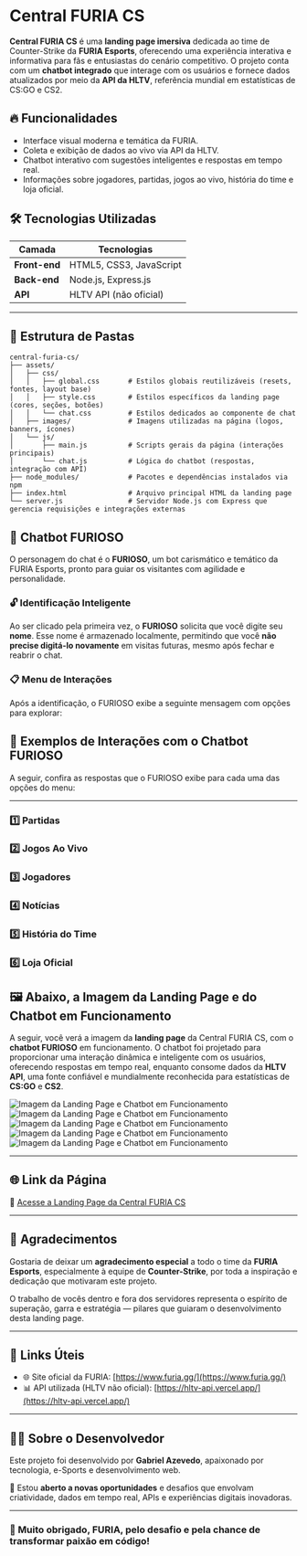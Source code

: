 # Central FURIA CS

**Central FURIA CS** é uma **landing page imersiva** dedicada ao time de Counter-Strike da **FURIA Esports**, oferecendo uma experiência interativa e informativa para fãs e entusiastas do cenário competitivo. O projeto conta com um **chatbot integrado** que interage com os usuários e fornece dados atualizados por meio da **API da HLTV**, referência mundial em estatísticas de CS:GO e CS2.

## 🔥 Funcionalidades

- Interface visual moderna e temática da FURIA.
- Coleta e exibição de dados ao vivo via API da HLTV.
- Chatbot interativo com sugestões inteligentes e respostas em tempo real.
- Informações sobre jogadores, partidas, jogos ao vivo, história do time e loja oficial.

## 🛠️ Tecnologias Utilizadas

| Camada        | Tecnologias           |
|---------------|------------------------|
| **Front-end** | HTML5, CSS3, JavaScript |
| **Back-end**  | Node.js, Express.js     |
| **API**       | HLTV API (não oficial)  |

---

## 📁 Estrutura de Pastas

```
central-furia-cs/
├── assets/
│   ├── css/
│   │   ├── global.css       # Estilos globais reutilizáveis (resets, fontes, layout base)
│   │   ├── style.css        # Estilos específicos da landing page (cores, seções, botões)
│   │   └── chat.css         # Estilos dedicados ao componente de chat
│   ├── images/              # Imagens utilizadas na página (logos, banners, ícones)
│   └── js/
│       ├── main.js          # Scripts gerais da página (interações principais)
│       └── chat.js          # Lógica do chatbot (respostas, integração com API)
├── node_modules/            # Pacotes e dependências instalados via npm
├── index.html               # Arquivo principal HTML da landing page
└── server.js                # Servidor Node.js com Express que gerencia requisições e integrações externas
```


## 🧠 Chatbot FURIOSO

O personagem do chat é o **FURIOSO**, um bot carismático e temático da FURIA Esports, pronto para guiar os visitantes com agilidade e personalidade.

### 🔓 Identificação Inteligente
Ao ser clicado pela primeira vez, o **FURIOSO** solicita que você digite seu **nome**. Esse nome é armazenado localmente, permitindo que você **não precise digitá-lo novamente** em visitas futuras, mesmo após fechar e reabrir o chat.

### 📋 Menu de Interações
Após a identificação, o FURIOSO exibe a seguinte mensagem com opções para explorar:

## 💬 Exemplos de Interações com o Chatbot FURIOSO

A seguir, confira as respostas que o FURIOSO exibe para cada uma das opções do menu:

---

### 1️⃣ **Partidas**
### 2️⃣ **Jogos Ao Vivo**
### 3️⃣ **Jogadores**
### 4️⃣ **Notícias**
### 5️⃣ **História do Time**
### 6️⃣ **Loja Oficial**

## 🖼️ Abaixo, a Imagem da Landing Page e do Chatbot em Funcionamento

A seguir, você verá a imagem da **landing page** da Central FURIA CS, com o **chatbot FURIOSO** em funcionamento. O chatbot foi projetado para proporcionar uma interação dinâmica e inteligente com os usuários, oferecendo respostas em tempo real, enquanto consome dados da **HLTV API**, uma fonte confiável e mundialmente reconhecida para estatísticas de **CS:GO** e **CS2**.

![Imagem da Landing Page e Chatbot em Funcionamento](./assets/images/Print-page.png)
![Imagem da Landing Page e Chatbot em Funcionamento](./assets/images/Print1.PNG)
![Imagem da Landing Page e Chatbot em Funcionamento](./assets/images/Print2.PNG)
![Imagem da Landing Page e Chatbot em Funcionamento](./assets/images/Print3.PNG)
![Imagem da Landing Page e Chatbot em Funcionamento](./assets/images/Print4.PNG)

---

## 🌐 Link da Página

🔗 [Acesse a Landing Page da Central FURIA CS](https://seu-usuario.github.io/central-furia-cs)

---

## 🙏 Agradecimentos

Gostaria de deixar um **agradecimento especial** a todo o time da **FURIA Esports**, especialmente à equipe de **Counter-Strike**, por toda a inspiração e dedicação que motivaram este projeto.

O trabalho de vocês dentro e fora dos servidores representa o espírito de superação, garra e estratégia — pilares que guiaram o desenvolvimento desta landing page.

---

## 🔗 Links Úteis

- 🌐 Site oficial da FURIA: [https://www.furia.gg/](https://www.furia.gg/)  
- 📊 API utilizada (HLTV não oficial): [https://hltv-api.vercel.app/](https://hltv-api.vercel.app/)

---

## 👨‍💻 Sobre o Desenvolvedor

Este projeto foi desenvolvido por **Gabriel Azevedo**, apaixonado por tecnologia, e-Sports e desenvolvimento web.

💼 Estou **aberto a novas oportunidades** e desafios que envolvam criatividade, dados em tempo real, APIs e experiências digitais inovadoras.  

---

### 💛 Muito obrigado, FURIA, pelo desafio e pela chance de transformar paixão em código!



